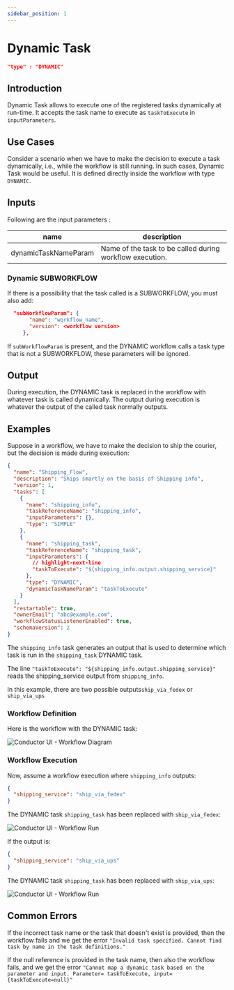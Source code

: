 ```yaml
---
sidebar_position: 1
---
```


# Dynamic Task

```json
"type" : "DYNAMIC"
```

## Introduction

Dynamic Task allows to execute one of the registered tasks dynamically at run-time.
It accepts the task name to execute as `taskToExecute` in `inputParameters`.

## Use Cases

Consider a scenario when we have to make the decision to execute a task dynamically, i.e., while the workflow is still running. In such cases, Dynamic Task would be useful.
It is defined directly inside the workflow with type `DYNAMIC`.

## Inputs

Following are the input parameters :

| name                 | description                                              |
| -------------------- | -------------------------------------------------------- |
| dynamicTaskNameParam | Name of the task to be called during workflow execution. |

### Dynamic SUBWORKFLOW

If there is a possibility that the task called is a SUBWORKFLOW, you must also add:

```json
  "subWorkflowParam": {
       "name": "workflow_name",
       "version": <workflow version>
     },
```

If `subWorkflowParam` is present, and the DYNAMIC workflow calls a task type that is not a SUBWORKFLOW, these parameters will be ignored.

## Output

During execution, the DYNAMIC task is replaced in the workflow with whatever task is called dynamically. The output during execution is whatever the output of the called task normally outputs.

## Examples

Suppose in a workflow, we have to make the decision to ship the courier, but the decision is made during execution:

```json
{
  "name": "Shipping_Flow",
  "description": "Ships smartly on the basis of Shipping info",
  "version": 1,
  "tasks": [
    {
      "name": "shipping_info",
      "taskReferenceName": "shipping_info",
      "inputParameters": {},
      "type": "SIMPLE"
    },
    {
      "name": "shipping_task",
      "taskReferenceName": "shipping_task",
      "inputParameters": {
        // highlight-next-line
        "taskToExecute": "${shipping_info.output.shipping_service}"
      },
      "type": "DYNAMIC",
      "dynamicTaskNameParam": "taskToExecute"
    }
  ],
  "restartable": true,
  "ownerEmail": "abc@example.com",
  "workflowStatusListenerEnabled": true,
  "schemaVersion": 2
}
```

The `shipping_info` task generates an output that is used to determine which task is run in the `shipping_task` DYNAMIC task.

The line `"taskToExecute": "${shipping_info.output.shipping_service}"` reads the shipping_service output from `shipping_info`.

In this example, there are two possible outputs`ship_via_fedex` or `ship_via_ups`

### Workflow Definition

Here is the workflow with the DYNAMIC task:

![Conductor UI - Workflow Diagram](/img/tutorial/ShippingWorkflow.png)

### Workflow Execution

Now, assume a workflow execution where `shipping_info` outputs:

```json
{
  "shipping_service": "ship_via_fedex"
}
```

The DYNAMIC task `shipping_task` has been replaced with `ship_via_fedex`:

![Conductor UI - Workflow Run](/img/tutorial/ShippingWorkflowRunning.png)

If the output is:

```json
{
  "shipping_service": "ship_via_ups"
}
```

The DYNAMIC task `shipping_task` has been replaced with `ship_via_ups`:

![Conductor UI - Workflow Run](/img/tutorial/ShippingWorkflowUPS.png)

## Common Errors

If the incorrect task name or the task that doesn't exist is provided, then the workflow fails and
we get the error `"Invalid task specified. Cannot find task by name in the task definitions."`

If the null reference is provided in the task name, then also the workflow fails, and we get the
error `"Cannot map a dynamic task based on the parameter and input. Parameter= taskToExecute, input= {taskToExecute=null}"`
